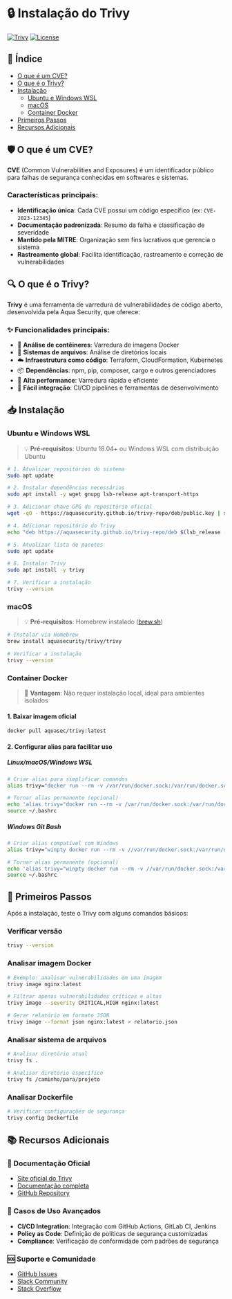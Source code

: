 # 🔒 Instalação do Trivy

[![Trivy](https://img.shields.io/badge/Trivy-Security%20Scanner-blue)](https://trivy.dev/)
[![License](https://img.shields.io/badge/License-Apache%202.0-green.svg)](https://opensource.org/licenses/Apache-2.0)

## 📖 Índice

- [O que é um CVE?](#-o-que-é-um-cve)
- [O que é o Trivy?](#-o-que-é-o-trivy)
- [Instalação](#-instalação)
  - [Ubuntu e Windows WSL](#ubuntu-e-windows-wsl)
  - [macOS](#macos)
  - [Container Docker](#container-docker)
- [Primeiros Passos](#-primeiros-passos)
- [Recursos Adicionais](#-recursos-adicionais)

## 🛡️ O que é um CVE?

**CVE** (Common Vulnerabilities and Exposures) é um identificador público para falhas de segurança conhecidas em softwares e sistemas. 

### Características principais:
- **Identificação única**: Cada CVE possui um código específico (ex: `CVE-2023-12345`)
- **Documentação padronizada**: Resumo da falha e classificação de severidade
- **Mantido pela MITRE**: Organização sem fins lucrativos que gerencia o sistema
- **Rastreamento global**: Facilita identificação, rastreamento e correção de vulnerabilidades

## 🔍 O que é o Trivy?

**Trivy** é uma ferramenta de varredura de vulnerabilidades de código aberto, desenvolvida pela Aqua Security, que oferece:

### ✨ Funcionalidades principais:
- 🐳 **Análise de contêineres**: Varredura de imagens Docker
- 📁 **Sistemas de arquivos**: Análise de diretórios locais
- ☁️ **Infraestrutura como código**: Terraform, CloudFormation, Kubernetes
- 📦 **Dependências**: npm, pip, composer, cargo e outros gerenciadores
- 🚀 **Alta performance**: Varredura rápida e eficiente
- 🎯 **Fácil integração**: CI/CD pipelines e ferramentas de desenvolvimento

## 📥 Instalação

### Ubuntu e Windows WSL

> 💡 **Pré-requisitos**: Ubuntu 18.04+ ou Windows WSL com distribuição Ubuntu

```bash
# 1. Atualizar repositórios do sistema
sudo apt update

# 2. Instalar dependências necessárias
sudo apt install -y wget gnupg lsb-release apt-transport-https

# 3. Adicionar chave GPG do repositório oficial
wget -qO - https://aquasecurity.github.io/trivy-repo/deb/public.key | sudo apt-key add -

# 4. Adicionar repositório do Trivy
echo "deb https://aquasecurity.github.io/trivy-repo/deb $(lsb_release -cs) main" | sudo tee /etc/apt/sources.list.d/trivy.list

# 5. Atualizar lista de pacotes
sudo apt update

# 6. Instalar Trivy
sudo apt install -y trivy

# 7. Verificar a instalação
trivy --version
```

### macOS

> 💡 **Pré-requisitos**: Homebrew instalado ([brew.sh](https://brew.sh/))

```bash
# Instalar via Homebrew
brew install aquasecurity/trivy/trivy

# Verificar a instalação
trivy --version
```

### Container Docker

> 🐳 **Vantagem**: Não requer instalação local, ideal para ambientes isolados

#### 1. Baixar imagem oficial

```bash
docker pull aquasec/trivy:latest
```

#### 2. Configurar alias para facilitar uso

##### Linux/macOS/Windows WSL
```bash
# Criar alias para simplificar comandos
alias trivy="docker run --rm -v /var/run/docker.sock:/var/run/docker.sock aquasec/trivy"

# Tornar alias permanente (opcional)
echo 'alias trivy="docker run --rm -v /var/run/docker.sock:/var/run/docker.sock aquasec/trivy"' >> ~/.bashrc
source ~/.bashrc
```

##### Windows Git Bash
```bash
# Criar alias compatível com Windows
alias trivy="winpty docker run --rm -v //var/run/docker.sock:/var/run/docker.sock aquasec/trivy"

# Tornar alias permanente (opcional)
echo 'alias trivy="winpty docker run --rm -v //var/run/docker.sock:/var/run/docker.sock aquasec/trivy"' >> ~/.bashrc
source ~/.bashrc
```

## 🚀 Primeiros Passos

Após a instalação, teste o Trivy com alguns comandos básicos:

### Verificar versão
```bash
trivy --version
```

### Analisar imagem Docker
```bash
# Exemplo: analisar vulnerabilidades em uma imagem
trivy image nginx:latest

# Filtrar apenas vulnerabilidades críticas e altas
trivy image --severity CRITICAL,HIGH nginx:latest

# Gerar relatório em formato JSON
trivy image --format json nginx:latest > relatorio.json
```

### Analisar sistema de arquivos
```bash
# Analisar diretório atual
trivy fs .

# Analisar diretório específico
trivy fs /caminho/para/projeto
```

### Analisar Dockerfile
```bash
# Verificar configurações de segurança
trivy config Dockerfile
```

## 📚 Recursos Adicionais

### 📖 Documentação Oficial
- [Site oficial do Trivy](https://trivy.dev/)
- [Documentação completa](https://aquasecurity.github.io/trivy/)
- [GitHub Repository](https://github.com/aquasecurity/trivy)

### 🎯 Casos de Uso Avançados
- **CI/CD Integration**: Integração com GitHub Actions, GitLab CI, Jenkins
- **Policy as Code**: Definição de políticas de segurança customizadas
- **Compliance**: Verificação de conformidade com padrões de segurança

### 🆘 Suporte e Comunidade
- [GitHub Issues](https://github.com/aquasecurity/trivy/issues)
- [Slack Community](https://slack.aquasec.com/)
- [Stack Overflow](https://stackoverflow.com/questions/tagged/trivy)


